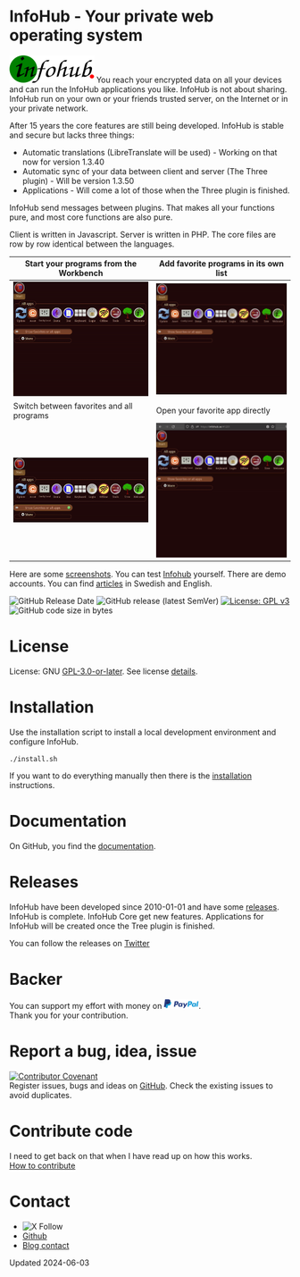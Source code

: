 # InfoHub - Your private web operating system

![InfoHub Logo](folder/doc/images/logotype/infohub-logo-done.png)
You reach your encrypted data on all your devices and can run the InfoHub applications you like.
InfoHub is not about sharing. InfoHub run on your own or your friends trusted server, on the Internet or in your private network.

After 15 years the core features are still being developed. InfoHub is stable and secure but lacks three things:
* Automatic translations (LibreTranslate will be used) - Working on that now for version 1.3.40
* Automatic sync of your data between client and server (The Three plugin) - Will be version 1.3.50 
* Applications - Will come a lot of those when the Three plugin is finished.

InfoHub send messages between plugins. That makes all your functions pure, and most core functions are also pure.

Client is written in Javascript. Server is written in PHP. The core files are row by row identical between the languages.

| Start your programs from the Workbench                 | Add favorite programs in its own list                        |
|--------------------------------------------------------|--------------------------------------------------------------|
| ![Start program](folder/doc/images/start-program.gif)  | ![Add favorite](folder/doc/images/favorite-add.gif)          |
| Switch between favorites and all programs              | Open your favorite app directly                              |
| ![List favorites](folder/doc/images/favorite-list.gif) | ![List favorites](folder/doc/images/open-app-new-window.gif) |

Here are some [screenshots](folder/doc/main/gallery/main_gallery.md). 
You can test [Infohub](https://infohub.se) yourself. There are demo accounts.
You can find [articles](https://github.com/peterlembke/infohub-articles#readme) in Swedish and English.

![GitHub Release Date](https://img.shields.io/github/release-date/peterlembke/infohub)
![GitHub release (latest SemVer)](https://img.shields.io/github/v/release/peterlembke/infohub)
[![License: GPL v3](https://img.shields.io/badge/License-GPLv3-blue.svg)](https://www.gnu.org/licenses/gpl-3.0)
![GitHub code size in bytes](https://img.shields.io/github/languages/code-size/peterlembke/infohub)

# License
License: GNU [GPL-3.0-or-later](LICENSE.md). See license [details](folder/doc/license/license.md).

# Installation

Use the installation script to install a local development environment and configure InfoHub.
```
./install.sh 
```

If you want to do everything manually then there is the [installation](folder/doc/installation/installation.md) instructions.

# Documentation
On GitHub, you find the [documentation](https://github.com/peterlembke/infohub/tree/master/folder/doc).

# Releases
InfoHub have been developed since 2010-01-01 and have some [releases](CHANGELOG.md).
InfoHub is complete. InfoHub Core get new features. Applications for InfoHub will be created once the Tree plugin is finished.

You can follow the releases on [Twitter](https://twitter.com/LembkePeter)

# Backer
You can support my effort with money on [![PayPal.Me link](folder/doc/images/paypal.png)](https://www.paypal.com/paypalme/peterlembke).  
Thank you for your contribution.

# Report a bug, idea, issue
[![Contributor Covenant](https://img.shields.io/badge/Contributor%20Covenant-2.1-4baaaa.svg)](code_of_conduct.md)  
Register issues, bugs and ideas on [GitHub](https://github.com/peterlembke/infohub/issues).
Check the existing issues to avoid duplicates. 

# Contribute code
I need to get back on that when I have read up on how this works.  
[How to contribute](https://www.dataschool.io/how-to-contribute-on-github/)

# Contact
* ![X Follow](https://img.shields.io/twitter/follow/LembkePeter?style=social)
* [Github](https://github.com/peterlembke)
* [Blog contact](https://blog.infohub.se/contact/)

Updated 2024-06-03
